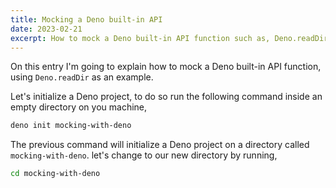 ```yaml
---
title: Mocking a Deno built-in API 
date: 2023-02-21
excerpt: How to mock a Deno built-in API function such as, Deno.readDir
---
```


On this entry I'm going to explain how to mock a Deno built-in API function, using `Deno.readDir` as an example. 

Let's initialize a Deno project, to do so run the following command inside an empty directory on you machine,
~~~sh
deno init mocking-with-deno
~~~

The previous command will initialize a Deno project on a directory called `mocking-with-deno`. let's change to our new directory by running,
~~~sh
cd mocking-with-deno
~~~
